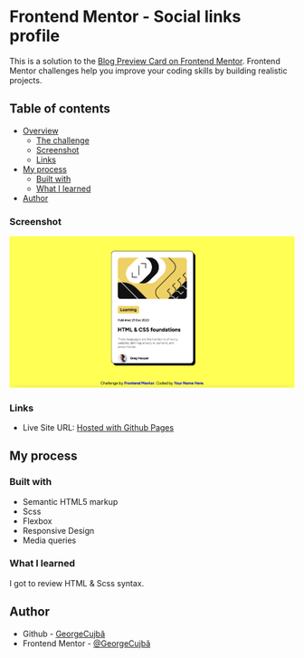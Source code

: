 # Frontend Mentor - Social links profile

This is a solution to the [Blog Preview Card on Frontend Mentor](https://www.frontendmentor.io/challenges/blog-preview-card-ckPaj01IcS/hub). Frontend Mentor challenges help you improve your coding skills by building realistic projects.

## Table of contents

- [Overview](#overview)
  - [The challenge](#the-challenge)
  - [Screenshot](#screenshot)
  - [Links](#links)
- [My process](#my-process)
  - [Built with](#built-with)
  - [What I learned](#what-i-learned)
- [Author](#author)

### Screenshot

![](./screenshots/website_screenshot.png)

### Links

- Live Site URL: [Hosted with Github Pages](https://georgevalentin.github.io/Blog_Preview_Card/)

## My process

### Built with

- Semantic HTML5 markup
- Scss
- Flexbox
- Responsive Design
- Media queries

### What I learned

I got to review HTML & Scss syntax.

## Author

- Github - [GeorgeCujbă](https://github.com/GeorgeValentin/)
- Frontend Mentor - [@GeorgeCujbă](https://www.frontendmentor.io/profile/GeorgeValentin)
